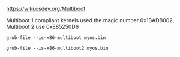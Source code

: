 
 https://wiki.osdev.org/Multiboot

Multiboot 1 compliant kernels used the magic number 0x1BADB002, 
Multiboot 2 use 0xE85250D6

```
grub-file --is-x86-multiboot myos.bin

grub-file --is-x86-multiboot2 myos.bin
```


